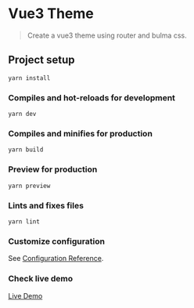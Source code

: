 # Vue3 Theme

> Create a vue3 theme using router and bulma css.

## Project setup
```
yarn install
```

### Compiles and hot-reloads for development
```
yarn dev
```

### Compiles and minifies for production
```
yarn build
```

### Preview for production
```
yarn preview
```

### Lints and fixes files
```
yarn lint
```

### Customize configuration
See [Configuration Reference](https://vitejs.dev/config/).
### Check live demo

[Live Demo](https://master--fancy-khapse-1ac560.netlify.app/)
